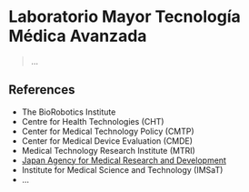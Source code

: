 # Laboratorio Mayor Tecnología Médica Avanzada

> …
> 

## References

- The BioRobotics Institute
- Centre for Health Technologies (CHT)
- Center for Medical Technology Policy (CMTP)
- Center for Medical Device Evaluation (CMDE)
- Medical Technology Research Institute (MTRI)
- [Japan Agency for Medical Research and Development](https://www.amed.go.jp/en/)
- Institute for Medical Science and Technology (IMSaT)
- …